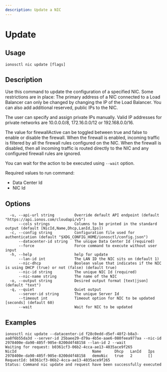 ```yaml
---
description: Update a NIC
---
```


# Update

## Usage

```text
ionosctl nic update [flags]
```

## Description

Use this command to update the configuration of a specified NIC. Some restrictions are in place: The primary address of a NIC connected to a Load Balancer can only be changed by changing the IP of the Load Balancer. You can also add additional reserved, public IPs to the NIC.

The user can specify and assign private IPs manually. Valid IP addresses for private networks are 10.0.0.0/8, 172.16.0.0/12 or 192.168.0.0/16.

The value for firewallActive can be toggled between true and false to enable or disable the firewall. When the firewall is enabled, incoming traffic is filtered by all the firewall rules configured on the NIC. When the firewall is disabled, then all incoming traffic is routed directly to the NIC and any configured firewall rules are ignored.

You can wait for the action to be executed using `--wait` option.

Required values to run command:

* Data Center Id
* NIC Id

## Options

```text
  -u, --api-url string         Override default API endpoint (default "https://api.ionos.com/cloudapi/v5")
      --cols strings           Columns to be printed in the standard output (default [NicId,Name,Dhcp,LanId,Ips])
  -c, --config string          Configuration file used for authentication (default "$XDG_CONFIG_HOME/ionosctl/config.json")
      --datacenter-id string   The unique Data Center Id (required)
      --force                  Force command to execute without user input
  -h, --help                   help for update
      --lan-id int             The LAN ID the NIC sits on (default 1)
      --nic-dhcp               Boolean value that indicates if the NIC is using DHCP (true) or not (false) (default true)
      --nic-id string          The unique NIC Id (required)
      --nic-name string        The name of the NIC
  -o, --output string          Desired output format [text|json] (default "text")
  -q, --quiet                  Quiet output
      --server-id string       The unique Server Id
      --timeout int            Timeout option for NIC to be updated [seconds] (default 60)
      --wait                   Wait for NIC to be updated
```

## Examples

```text
ionosctl nic update --datacenter-id f28c0edd-d5ef-48f2-b8a3-aa8f6b55da3d --server-id 25baee29-d79a-4b5e-aae6-080feea977aa --nic-id 2978400e-da90-405f-905e-8200d4f48158 --lan-id 2 --wait 
Waiting for request: b0361cf3-06b2-4cca-ae13-4035ace9f265
NicId                                  Name      Dhcp   LanId   Ips
2978400e-da90-405f-905e-8200d4f48158   demoNic   true   2       []
RequestId: b0361cf3-06b2-4cca-ae13-4035ace9f265
Status: Command nic update and request have been successfully executed
```

